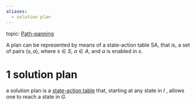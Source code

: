 ```yaml
---
aliases:
  - solution plan
---
```


topic: [Path-panning](Path.md)

A plan can be represented by means of a state-action table SA, that is, a set of pairs $(s, a)$, where $s \in S$, $a \in A$, and $a$ is enabled in $s$.

# 1 solution plan
a solution plan is a [state-action table](state-action%20table.md) that, starting at any state in $I$ , allows one to reach a state in $G$.